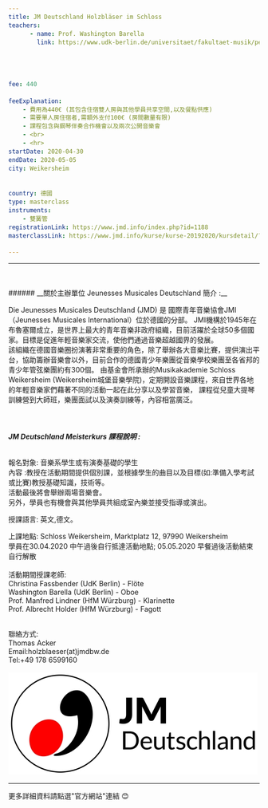 ```yaml
---
title: JM Deutschland Holzbläser im Schloss
teachers:
      - name: Prof. Washington Barella   
        link: https://www.udk-berlin.de/universitaet/fakultaet-musik/personen-nach-instrumentenstudiengaengen/detailseite-personen-fm/person/show/washington-barella/




fee: 440

feeExplanation: 
    - 費用為440€ (其包含住宿雙人房與其他學員共享空間,以及餐點供應)
    - 需要單人房住宿者,需額外支付100€ (房間數量有限)
    - 課程包含與鋼琴伴奏合作機會以及兩次公開音樂會    
    - <br>
    - <hr>
startDate: 2020-04-30
endDate: 2020-05-05
city: Weikersheim
      

country: 德國
type: masterclass
instruments:
    - 雙簧管
registrationLink: https://www.jmd.info/index.php?id=1188
masterclassLink: https://www.jmd.info/kurse/kurse-20192020/kursdetail/?tx_mnmevents_pi2%5Beventid%5D=539&tx_mnmevents_pi2%5Bback%5D=136&cHash=2d440b304af2bb359b833da727692bc7
    
---
```

<hr>
<br>
<br>
###### __關於主辦單位 Jeunesses Musicales Deutschland 簡介 :__<br> 

Die Jeunesses Musicales Deutschland (JMD) 是 國際青年音樂協會JMI（Jeunesses Musicales International）位於德國的分部。
JMI機構於1945年在布魯塞爾成立，是世界上最大的青年音樂非政府組織，目前活躍於全球50多個國家。目標是促進年輕音樂家交流，使他們通過音樂超越國界的發展。<br>
該組織在德國音樂圈扮演著非常重要的角色，除了舉辦各大音樂比賽，提供演出平台，協助籌辦音樂會以外，目前合作的德國青少年樂團從音樂學校樂團至各省邦的青少年管弦樂團約有300個。
由基金會所承辦的Musikakademie Schloss Weikersheim (Weikersheim城堡音樂學院)，定期開設音樂課程，來自世界各地的年輕音樂家們藉著不同的活動一起在此分享以及學習音樂，
課程從兒童大提琴訓練營到大師班，樂團面試以及演奏訓練等，內容相當廣泛。
<br>
<br>
<br>


###### __JM Deutschland Meisterkurs 課程說明 :__<br>  
 
 報名對象: 音樂系學生或有演奏基礎的學生<br>
 內容 :教授在活動期間提供個別課，並根據學生的曲目以及目標(如:準備入學考試或比賽)教授基礎知識，技術等。<br>
 活動最後將會舉辦兩場音樂會。<br>
 另外，學員也有機會與其他學員共組成室內樂並接受指導或演出。<br> 
 
 授課語言: 英文,德文。<br>
 
 
 上課地點: 
 Schloss Weikersheim,
 Marktplatz 12, 97990  Weikersheim<br>
 學員在30.04.2020 中午過後自行抵達活動地點; 05.05.2020 早餐過後活動結束自行解散
 <br>
 <br>
 活動期間授課老師:<br>
 Christina Fassbender (UdK Berlin) - Flöte<br>
 Washington Barella (UdK Berlin) - Oboe<br>
 Prof. Manfred Lindner (HfM Würzburg) - Klarinette<br>
 Prof. Albrecht Holder (HfM Würzburg) - Fagott<br>

 
 
<br>
聯絡方式:<br>
Thomas Acker<br>
Email:holzblaeser(at)jmdbw.de<br>
Tel:+49 178 6599160<br>
<br>
<img src="../assets/img/jnd.jpg" class="img-fluid" alt="...">
<br>
<hr>
更多詳細資料請點選"官方網站"連結 😊
